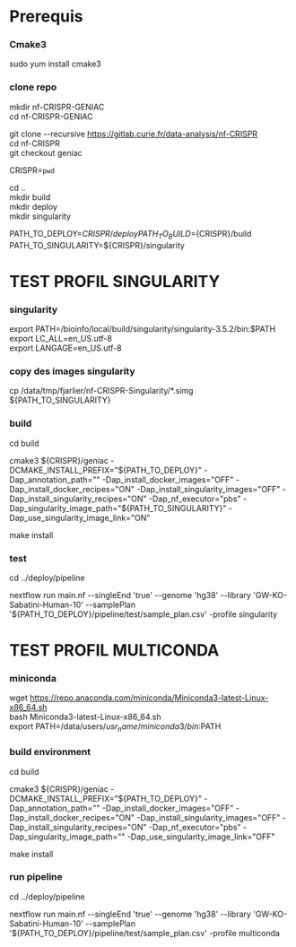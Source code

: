 # Prerequis


### Cmake3
sudo yum install cmake3

### clone repo 
mkdir nf-CRISPR-GENIAC  
cd nf-CRISPR-GENIAC  

git clone --recursive https://gitlab.curie.fr/data-analysis/nf-CRISPR  
cd nf-CRISPR  
git checkout geniac  

CRISPR=`pwd`

cd ..  
mkdir build  
mkdir deploy  
mkdir singularity

PATH_TO_DEPLOY=${CRISPR}/deploy
PATH_TO_BUILD=${CRISPR}/build
PATH_TO_SINGULARITY=${CRISPR}/singularity

#   TEST PROFIL SINGULARITY
 

### singularity
export PATH=/bioinfo/local/build/singularity/singularity-3.5.2/bin:$PATH  
export LC_ALL=en_US.utf-8  
export LANGAGE=en_US.utf-8  

### copy des images singularity  

cp /data/tmp/fjarlier/nf-CRISPR-Singularity/*.simg ${PATH_TO_SINGULARITY}  

### build 

cd build  

cmake3 ${CRISPR}/geniac -DCMAKE_INSTALL_PREFIX="${PATH_TO_DEPLOY}" -Dap_annotation_path="" -Dap_install_docker_images="OFF" -Dap_install_docker_recipes="ON" -Dap_install_singularity_images="OFF" -Dap_install_singularity_recipes="ON" -Dap_nf_executor="pbs" -Dap_singularity_image_path="${PATH_TO_SINGULARITY}" -Dap_use_singularity_image_link="ON"  

make install  

### test
cd ../deploy/pipeline  

nextflow run main.nf --singleEnd 'true' --genome 'hg38' --library 'GW-KO-Sabatini-Human-10' --samplePlan '${PATH_TO_DEPLOY}/pipeline/test/sample_plan.csv' -profile singularity


#   TEST PROFIL MULTICONDA


### miniconda
wget https://repo.anaconda.com/miniconda/Miniconda3-latest-Linux-x86_64.sh  
bash Miniconda3-latest-Linux-x86_64.sh  
export PATH=/data/users/${usr_name}/miniconda3/bin:$PATH  

### build environment

cd build    

cmake3 ${CRISPR}/geniac -DCMAKE_INSTALL_PREFIX="${PATH_TO_DEPLOY}" -Dap_annotation_path="" -Dap_install_docker_images="OFF" -Dap_install_docker_recipes="ON" -Dap_install_singularity_images="OFF" -Dap_install_singularity_recipes="ON" -Dap_nf_executor="pbs" -Dap_singularity_image_path="" -Dap_use_singularity_image_link="OFF"  

make install  

### run pipeline

cd ../deploy/pipeline  

nextflow run main.nf --singleEnd 'true' --genome 'hg38' --library 'GW-KO-Sabatini-Human-10' --samplePlan '${PATH_TO_DEPLOY}/pipeline/test/sample_plan.csv' -profile multiconda




